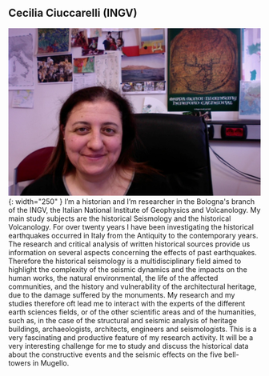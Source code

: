 ## Cecilia Ciuccarelli (INGV)

![Cecilia](images/Cecilia_foto.jpg){: width="250" }
I’m a historian and I’m researcher in the Bologna's branch of the INGV, the Italian National Institute of Geophysics and Volcanology. My main study subjects are the historical Seismology and the historical Volcanology. For over twenty years I have been investigating the historical earthquakes occurred in Italy from the Antiquity to the contemporary years. 
The research and critical analysis of written historical sources provide us information on several aspects concerning the effects of past earthquakes. Therefore the historical seismology is a multidisciplinary field aimed to highlight the complexity of the seismic dynamics and the impacts on the human works, the natural environmental, the life of the affected communities, and the history and vulnerability of the architectural heritage, due to the damage suffered by the monuments. My research and my studies therefore oft lead me to interact with the experts of the different earth sciences fields, or of the other scientific areas and of the humanities, such as, in the case of the structural and seismic analysis of heritage buildings, archaeologists, architects, engineers and seismologists. This is a very fascinating and productive feature of my research activity. It will be a very interesting challenge for me to study and discuss the historical data about the constructive events and the seismic effects on the five bell-towers in Mugello. 


